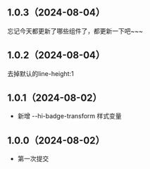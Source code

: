 ## 1.0.3（2024-08-04）
忘记今天都更新了哪些组件了，都更新一下吧~~~
## 1.0.2（2024-08-04）
去掉默认的line-height:1
## 1.0.1（2024-08-02）
- 新增 --hi-badge-transform 样式变量
## 1.0.0（2024-08-02）
- 第一次提交
